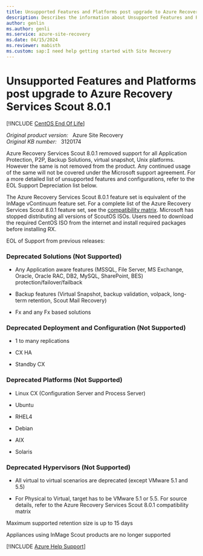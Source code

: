 ```yaml
---
title: Unsupported Features and Platforms post upgrade to Azure Recovery Services Scout 8.0.1
description: Describes the information about Unsupported Features and Platforms post upgrade to Azure Recovery Services Scout 8.0.1.
author: genlin
ms.author: genli
ms.service: azure-site-recovery
ms.date: 04/15/2024
ms.reviewer: mabisth
ms.custom: sap:I need help getting started with Site Recovery
---
```

# Unsupported Features and Platforms post upgrade to Azure Recovery Services Scout 8.0.1

[!INCLUDE [CentOS End Of Life](../../../includes/centos-end-of-life-note.md)]

_Original product version:_ &nbsp; Azure Site Recovery  
_Original KB number:_ &nbsp; 3120174

Azure Recovery Services Scout 8.0.1 removed support for all Application Protection, P2P, Backup Solutions, virtual snapshot, Unix platforms. However the same is not removed from the product. Any continued usage of the same will not be covered under the Microsoft support agreement. For a more detailed list of unsupported features and configurations, refer to the EOL Support Depreciation list below.

The Azure Recovery Services Scout 8.0.1 feature set is equivalent of the InMage vContinuum feature set. For a complete list of the Azure Recovery Services Scout 8.0.1 feature set, see the [compatibility matrix](https://download.microsoft.com/download/c/d/a/cda1221b-74e4-4ccf-8f77-f785e71423c0/inmage_scout_standard_compatibility_matrix.pdf).
Microsoft has stopped distributing all versions of ScoutOS ISOs. Users need to download the required CentOS ISO from the internet and install required packages before installing RX.

EOL of Support from previous releases:

### Deprecated Solutions (Not Supported)

* Any Application aware features (MSSQL, File Server, MS Exchange, Oracle, Oracle RAC, DB2, MySQL, SharePoint, BES) protection/failover/failback

* Backup features (Virtual Snapshot, backup validation, volpack, long-term retention, Scout Mail Recovery)

* Fx and any Fx based solutions

### Deprecated Deployment and Configuration (Not Supported)

* 1 to many replications

* CX HA

* Standby CX

### Deprecated Platforms (Not Supported)

* Linux CX (Configuration Server and Process Server)

* Ubuntu

* RHEL4

* Debian

* AIX

* Solaris

### Deprecated Hypervisors (Not Supported)

* All virtual to virtual scenarios are deprecated (except VMware 5.1 and 5.5)

* For Physical to Virtual, target has to be VMware 5.1 or 5.5. For source details, refer to the Azure Recovery Services Scout 8.0.1 compatibility matrix

Maximum supported retention size is up to 15 days  

Appliances using InMage Scout products are no longer supported

[!INCLUDE [Azure Help Support](../../../includes/azure-help-support.md)]
